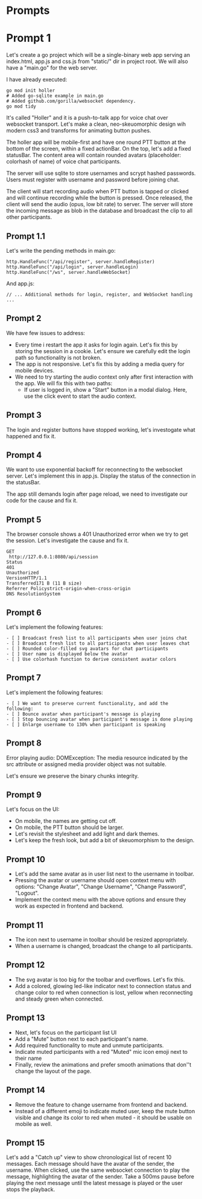 # Prompts

# Prompt 1

Let's create a go project which will be a single-binary web app serving an index.html, app.js and css.js from "static/" dir in project root. We will also have a "main.go" for the web server.

I have already executed:

```
go mod init holler
# Added go-sqlite example in main.go
# Added github.com/gorilla/websocket dependency.
go mod tidy
```

It's called "Holler" and it is a push-to-talk app for voice chat over websocket transport. Let's make a clean, neo-skeuomorphic design wih modern css3 and transforms for animating button pushes.

The holler app will be mobile-first and have one round PTT button at the bottom of the screen, within a fixed actionBar. On the top, let's add a fixed statusBar. The content area will contain rounded avatars (placeholder: colorhash of name) of voice chat participants.

The server will use sqlite to store usernames and scrypt hashed passwords. Users must register with username and password before joining chat.

The client will start recording audio when PTT button is tapped or clicked and will continue recording while the button is pressed. Once released, the client will send the audio (opus, low bit rate) to server. The server will store the incoming message as blob in the database and broadcast the clip to all other participants.

## Prompt 1.1

Let's write the pending methods in main.go:

```
http.HandleFunc("/api/register", server.handleRegister)
http.HandleFunc("/api/login", server.handleLogin)
http.HandleFunc("/ws", server.handleWebSocket)
```

And app.js:

```
// ... Additional methods for login, register, and WebSocket handling ...
```

## Prompt 2

We have few issues to address:

- Every time i restart the app it asks for login again. Let's fix this by storing the session in a cookie. Let's ensure we carefully edit the login path so functionality is not broken.
- The app is not responsive. Let's fix this by adding a media query for mobile devices.
- We need to try starting the audio context only after first interaction with the app. We will fix this with two paths:
  - If user is logged in, show a "Start" button in a modal dialog. Here, use the click event to start the audio context.

## Prompt 3

The login and register buttons   have stopped working, let's investogate what happened and fix it.

## Prompt 4

We want to use exponential backoff for reconnecting to the websocket server. Let's implement this in app.js. Display the status of the connection in the statusBar.

The app still demands login after page reload, we need to investigate our code for the cause and fix it.

## Prompt 5

The browser console shows a 401 Unauthorized error when we try to get the session. Let's investigate the cause and fix it.

```
GET
 http://127.0.0.1:8080/api/session
Status
401
Unauthorized
VersionHTTP/1.1
Transferred171 B (11 B size)
Referrer Policystrict-origin-when-cross-origin
DNS ResolutionSystem
```

## Prompt 6

Let's implement the following features:

```
- [ ] Broadcast fresh list to all participants when user joins chat
- [ ] Broadcast fresh list to all participants when user leaves chat
- [ ] Rounded color-filled svg avatars for chat participants
- [ ] User name is displayed below the avatar
- [ ] Use colorhash function to derive consistent avatar colors
```

## Prompt 7

Let's implement the following features:

```
- [ ] We want to preserve current functionality, and add the following:
- [ ] Bounce avatar when participant's message is playing
- [ ] Stop bouncing avatar when participant's message is done playing
- [ ] Enlarge username to 130% when participant is speaking
```

## Prompt 8

Error playing audio: DOMException: The media resource indicated by the src attribute or assigned media provider object was not suitable.

Let's ensure we preserve the binary chunks integrity.

## Prompt 9

Let's focus on the UI:

- On mobile, the names are getting cut off.
- On mobile, the PTT button should be larger.
- Let's revisit the stylesheet and add light and dark themes.
- Let's keep the fresh look, but add a bit of skeuomorphism to the design.

## Prompt 10

- Let's add the same avatar as in user list next to the username in toolbar.
- Pressing the avatar or username should open context menu with options: "Change Avatar", "Change Username", "Change Password", "Logout".
- Implement the context menu with the above options and ensure they work as expected in frontend and backend.

## Prompt 11

- The icon next to username in toolbar should be resized appropriately.
- When a username is changed, broadcast the change to all participants.

## Prompt 12

- The svg avatar is too big for the toolbar and overflows. Let's fix this.
- Add a colored, glowing led-like indicator next to connection status and change color to red when connection is lost, yellow when reconnecting and steady green when connected.

## Prompt 13

- Next, let's focus on the participant list UI
- Add a "Mute" button next to each participant's name.
- Add required functionality to mute and unmute participants.
- Indicate muted participants with a red "Muted" mic icon emoji next to their name
- Finally, review the animations and prefer smooth animations that don''t change the layout of the page.

## Prompt 14

- Remove the feature to change username from frontend and backend.
- Instead of a different emoji to indicate muted user, keep the mute button visible and change its color to red when muted - it should be usable on mobile as well.

## Prompt 15

Let's add a "Catch up" view to show chronological list of recent 10 messages. Each message should have the avatar of the sender, the username. When clicked, use the same websocket connection to play the message, highlighting the avatar of the sender. Take a 500ms pause before playing the next message until the latest message is played or the user stops the playback.
